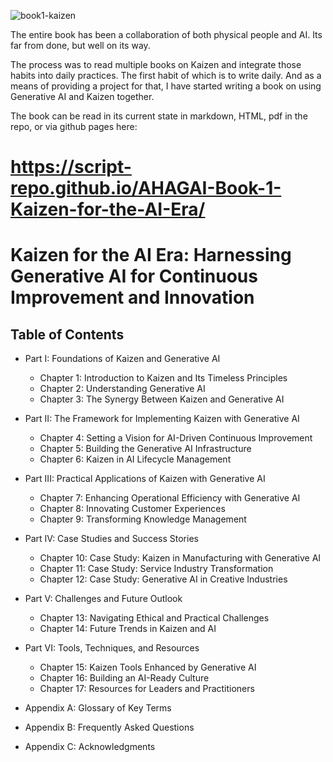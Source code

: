 ![book1-kaizen](https://github.com/user-attachments/assets/294819b7-509b-4935-abb2-2956b2177380)


The entire book has been a collaboration of both physical people and AI. Its far from done, but well on its way.

The process was to read multiple books on Kaizen and integrate those habits into daily practices. The first habit of which is to write daily. And as a means of providing a project for that, I have started writing a book on using Generative AI and Kaizen together.

The book can be read in its current state in markdown, HTML, pdf in the repo, or via github pages here: 
# https://script-repo.github.io/AHAGAI-Book-1-Kaizen-for-the-AI-Era/

# Kaizen for the AI Era: Harnessing Generative AI for Continuous Improvement and Innovation
  
## Table of Contents

- Part I: Foundations of Kaizen and Generative AI
    - Chapter 1: Introduction to Kaizen and Its Timeless Principles 
    - Chapter 2: Understanding Generative AI   
    - Chapter 3: The Synergy Between Kaizen and Generative AI
    
- Part II: The Framework for Implementing Kaizen with Generative AI
    - Chapter 4: Setting a Vision for AI-Driven Continuous Improvement  
    - Chapter 5: Building the Generative AI Infrastructure
    - Chapter 6: Kaizen in AI Lifecycle Management
       
- Part III: Practical Applications of Kaizen with Generative AI
    - Chapter 7: Enhancing Operational Efficiency with Generative AI
    - Chapter 8: Innovating Customer Experiences
    - Chapter 9: Transforming Knowledge Management
     
- Part IV: Case Studies and Success Stories
    - Chapter 10: Case Study: Kaizen in Manufacturing with Generative AI
    - Chapter 11: Case Study: Service Industry Transformation
    - Chapter 12: Case Study: Generative AI in Creative Industries
    
- Part V: Challenges and Future Outlook
    - Chapter 13: Navigating Ethical and Practical Challenges
    - Chapter 14: Future Trends in Kaizen and AI
        
- Part VI: Tools, Techniques, and Resources
    - Chapter 15: Kaizen Tools Enhanced by Generative AI
    - Chapter 16: Building an AI-Ready Culture
    - Chapter 17: Resources for Leaders and Practitioners
    
- Appendix A: Glossary of Key Terms
- Appendix B: Frequently Asked Questions
- Appendix C: Acknowledgments

